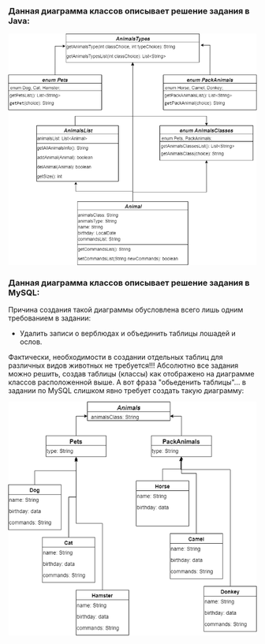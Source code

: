 ### Данная диаграмма классов описывает решение задания в Java:

   ![DiagramClassMysql](./images/DiagramClassJava.drawio.png)

### Данная диаграмма классов описывает решение задания в MySQL:

Причина создания такой диаграммы обусловлена всего лишь одним требованием в задании:
   - Удалить записи о верблюдах и объединить таблицы лошадей и ослов.

Фактически, необходимости в создании отдельных таблиц для различных видов животных не требуется!!! Абсолютно все задания можно решить, создав таблицы (классы) как отображено на диаграмме классов расположенной выше.
А вот фраза "обьеденить таблицы"... в задании по MySQL слишком явно требует создать такую диаграмму: 

   ![DiagramClassMysql](./images/DiagramClassMysql.drawio.png)



